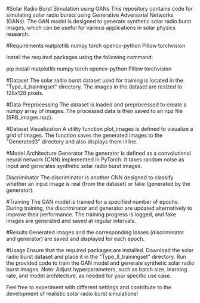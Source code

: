 #Solar Radio Burst Simulation using GANs
This repository contains code for simulating solar radio bursts using Generative Adversarial Networks (GANs). The GAN model is designed to generate synthetic solar radio burst images, which can be useful for various applications in solar physics research.

#Requirements
matplotlib
numpy
torch
opencv-python
Pillow
torchvision

Install the required packages using the following command:

pip install matplotlib numpy torch opencv-python Pillow torchvision

#Dataset
The solar radio burst dataset used for training is located in the "Type_II_trainingset" directory. The images in the dataset are resized to 128x128 pixels.

#Data Preprocessing
The dataset is loaded and preprocessed to create a numpy array of images. The processed data is then saved to an npz file (SRB_images.npz).

#Dataset Visualization
A utility function plot_images is defined to visualize a grid of images. The function saves the generated images to the "Generated3" directory and also displays them inline.

#Model Architecture
Generator
The generator is defined as a convolutional neural network (CNN) implemented in PyTorch. It takes random noise as input and generates synthetic solar radio burst images.

Discriminator
The discriminator is another CNN designed to classify whether an input image is real (from the dataset) or fake (generated by the generator).

#Training
The GAN model is trained for a specified number of epochs. During training, the discriminator and generator are updated alternatively to improve their performance. The training progress is logged, and fake images are generated and saved at regular intervals.

#Results
Generated images and the corresponding losses (discriminator and generator) are saved and displayed for each epoch.

#Usage
Ensure that the required packages are installed.
Download the solar radio burst dataset and place it in the "Type_II_trainingset" directory.
Run the provided code to train the GAN model and generate synthetic solar radio burst images.
Note: Adjust hyperparameters, such as batch size, learning rate, and model architecture, as needed for your specific use case.

Feel free to experiment with different settings and contribute to the development of realistic solar radio burst simulations!
